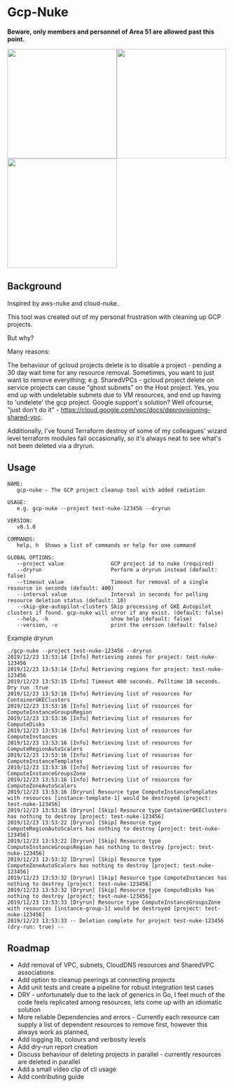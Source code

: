 # Gcp-Nuke

**Beware, only members and personnel of Area 51 are allowed past this point.**

<img src="https://github.com/arehmandev/gcp-nuke/blob/master/nuclear.png?raw=true" height="250" width="250"><img src="https://github.com/arehmandev/gcp-nuke/blob/master/nuclear.png?raw=true" height="250" width="250"><img src="https://github.com/arehmandev/gcp-nuke/blob/master/nuclear.png?raw=true" height="250" width="250">


## Background

Inspired by aws-nuke and cloud-nuke.

This tool was created out of my personal frustration with cleaning up GCP projects. 

But why?

Many reasons:

The behaviour of gcloud projects delete is to disable a project - pending a 30 day wait time for any resource removal. Sometimes, you want to just want to remove everything; e.g. SharedVPCs - gcloud project delete on service projects can cause "ghost subnets" on the Host project. Yes, you end up with undeletable subnets due to VM resources, and end up having to 'undelete' the gcp project. Google support's solution? Well ofcourse, "just don't do it" - https://cloud.google.com/vpc/docs/deprovisioning-shared-vpc.

Additionally, I've found Terraform destroy of some of my colleagues' wizard level terraform modules fail occasionally, so it's always neat to see what's not been deleted via a dryrun.

## Usage

```
NAME:
   gcp-nuke - The GCP project cleanup tool with added radiation

USAGE:
   e.g. gcp-nuke --project test-nuke-123456 --dryrun

VERSION:
   v0.1.0

COMMANDS:
   help, h  Shows a list of commands or help for one command

GLOBAL OPTIONS:
   --project value               GCP project id to nuke (required)
   --dryrun                      Perform a dryrun instead (default: false)
   --timeout value               Timeout for removal of a single resource in seconds (default: 400)
   --interval value              Interval in seconds for polling resource deletion status (default: 10)
   --skip-gke-autopilot-clusters Skip processing of GKE Autopilot clusters if found. gcp-nuke will error if any exist. (default: false)
   --help, -h                    show help (default: false)
   --version, -v                 print the version (default: false)
```

Example dryrun

```
./gcp-nuke --project test-nuke-123456 --dryrun
2019/12/23 13:53:14 [Info] Retrieving zones for project: test-nuke-123456
2019/12/23 13:53:14 [Info] Retrieving regions for project: test-nuke-123456
2019/12/23 13:53:15 [Info] Timeout 400 seconds. Polltime 10 seconds. Dry run :true
2019/12/23 13:53:16 [Info] Retrieving list of resources for ContainerGKEClusters
2019/12/23 13:53:16 [Info] Retrieving list of resources for ComputeInstanceGroupsRegion
2019/12/23 13:53:16 [Info] Retrieving list of resources for ComputeDisks
2019/12/23 13:53:16 [Info] Retrieving list of resources for ComputeInstances
2019/12/23 13:53:16 [Info] Retrieving list of resources for ComputeRegionAutoScalers
2019/12/23 13:53:16 [Info] Retrieving list of resources for ComputeInstanceTemplates
2019/12/23 13:53:16 [Info] Retrieving list of resources for ComputeInstanceGroupsZone
2019/12/23 13:53:16 [Info] Retrieving list of resources for ComputeZoneAutoScalers
2019/12/23 13:53:16 [Dryrun] Resource type ComputeInstanceTemplates with resources [instance-template-1] would be destroyed [project: test-nuke-123456]
2019/12/23 13:53:16 [Dryrun] [Skip] Resource type ContainerGKEClusters has nothing to destroy [project: test-nuke-123456]
2019/12/23 13:53:22 [Dryrun] [Skip] Resource type ComputeRegionAutoScalers has nothing to destroy [project: test-nuke-123456]
2019/12/23 13:53:22 [Dryrun] [Skip] Resource type ComputeInstanceGroupsRegion has nothing to destroy [project: test-nuke-123456]
2019/12/23 13:53:32 [Dryrun] [Skip] Resource type ComputeZoneAutoScalers has nothing to destroy [project: test-nuke-123456]
2019/12/23 13:53:32 [Dryrun] [Skip] Resource type ComputeInstances has nothing to destroy [project: test-nuke-123456]
2019/12/23 13:53:32 [Dryrun] [Skip] Resource type ComputeDisks has nothing to destroy [project: test-nuke-123456]
2019/12/23 13:53:33 [Dryrun] Resource type ComputeInstanceGroupsZone with resources [instance-group-1] would be destroyed [project: test-nuke-123456]
2019/12/23 13:53:33 -- Deletion complete for project test-nuke-123456 (dry-run: true) --
```

## Roadmap
- Add removal of VPC, subnets, CloudDNS resources and SharedVPC associations
- Add option to cleanup peerings at connecting projects
- Add unit tests and create a pipeline for robust integration test cases
- DRY - unfortunately due to the lack of generics in Go, I feel much of the code feels replicated among resources, lets come up with an idiomatic solution
- More reliable Dependencies and errors - Currently each resource can supply a list of dependent resources to remove first, however this always work as planned,
- Add logging lib, colours and verbosity levels
- Add dry-run report creation
- Discuss behaviour of deleting projects in parallel - currently resources are deleted in parallel
- Add a small video clip of cli usage
- Add contributing guide
